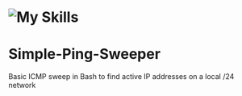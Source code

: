 # ![My Skills](https://skillicons.dev/icons?i=bash,linux,vim,github) 
# Simple-Ping-Sweeper
 Basic ICMP sweep in Bash to find active IP addresses on a local /24 network
